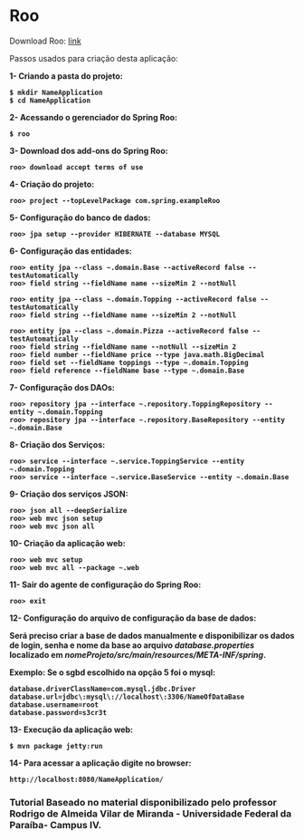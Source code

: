 Roo
===

Download Roo: <a href="http://www.springsource.org/download/community?project=Spring%2520Roo">link<a/><br />

Passos usados para criação desta aplicação:

<b>1- Criando a pasta do projeto:<b><br />

	$ mkdir NameApplication
	$ cd NameApplication
	
<b>2- Acessando o gerenciador do Spring Roo:<b><br />

	$ roo

<b>3- Download dos add-ons do Spring Roo:<b><br />

	roo> download accept terms of use

<b>4- Criação do projeto:<b>

	roo> project --topLevelPackage com.spring.exampleRoo

<b>5- Configuração do banco de dados:<b>

	roo> jpa setup --provider HIBERNATE --database MYSQL

<b>6- Configuração das entidades:<b>

	roo> entity jpa --class ~.domain.Base --activeRecord false --testAutomatically 
	roo> field string --fieldName name --sizeMin 2 --notNull 

	roo> entity jpa --class ~.domain.Topping --activeRecord false --testAutomatically 
	roo> field string --fieldName name --sizeMin 2 --notNull 

	roo> entity jpa --class ~.domain.Pizza --activeRecord false --testAutomatically 
	roo> field string --fieldName name --notNull --sizeMin 2
	roo> field number --fieldName price --type java.math.BigDecimal
	roo> field set --fieldName toppings --type ~.domain.Topping
	roo> field reference --fieldName base --type ~.domain.Base

<b>7- Configuração dos DAOs:<b>

	roo> repository jpa --interface ~.repository.ToppingRepository --entity ~.domain.Topping
	roo> repository jpa --interface ~.repository.BaseRepository --entity ~.domain.Base

<b>8- Criação dos Serviços:<b>

	roo> service --interface ~.service.ToppingService --entity ~.domain.Topping
	roo> service --interface ~.service.BaseService --entity ~.domain.Base

<b>9- Criação dos serviços JSON:<b>

	roo> json all --deepSerialize 
	roo> web mvc json setup
	roo> web mvc json all

<b>10- Criação da aplicação web:<b><br />

	roo> web mvc setup
	roo> web mvc all --package ~.web
	
<b>11- Sair do agente de configuração do Spring Roo:<b><br />

	roo> exit

<b>12- Configuração do arquivo de configuração da base de dados:<b>

Será preciso criar a base de dados manualmente e disponibilizar os dados de <b>login, senha e nome da base</b> ao arquivo <em>database.properties</em> localizado em <em>nomeProjeto/src/main/resources/META-INF/spring</em>.

<b>Exemplo:</b> Se o sgbd escolhido na opção 5 foi o mysql:

	database.driverClassName=com.mysql.jdbc.Driver
	database.url=jdbc\:mysql\://localhost\:3306/NameOfDataBase
	database.username=root
	database.password=s3cr3t

<b>13- Execução da aplicação web:<b>

	$ mvn package jetty:run

<b>14- Para acessar a aplicação digite no browser:<br />
	
	http://localhost:8080/NameApplication/


<h3>Tutorial Baseado no material disponibilizado pelo professor Rodrigo de Almeida Vilar de Miranda - Universidade Federal da Paraíba- Campus IV.</h3>















